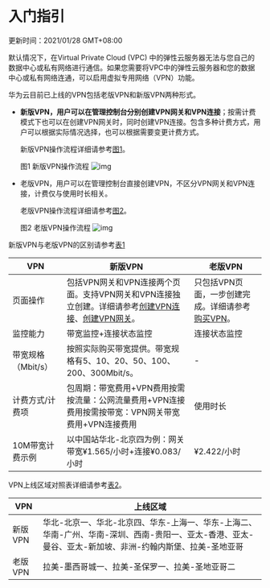 # 入门指引

更新时间：2021/01/28 GMT+08:00

默认情况下，在Virtual Private Cloud (VPC) 中的弹性云服务器无法与您自己的数据中心或私有网络进行通信。如果您需要将VPC中的弹性云服务器和您的数据中心或私有网络连通，可以启用虚拟专用网络（VPN）功能。

华为云目前已上线的VPN包括老版VPN和新版VPN两种形式。

- **新版VPN，用户可以在管理控制台分别创建VPN网关和VPN连接**；按需计费模式下也可以在创建VPN网关时，同时创建VPN连接。包含多种计费方式，用户可以根据实际情况选择，也可以根据需要变更计费方式。

  新版VPN操作流程详细请参考[图1](https://support.huaweicloud.com/qs-vpn/zh-cn_topic_0133627788.html#zh-cn_topic_0133627788__fig1438722882619)。

  图1 新版VPN操作流程
  ![img](https://support.huaweicloud.com/qs-vpn/zh-cn_image_0000001072436885.png)

- 老版VPN，用户可以在管理控制台直接创建VPN，不区分VPN网关和VPN连接，计费仅与使用时长相关。

  老版VPN操作流程详细请参考[图2](https://support.huaweicloud.com/qs-vpn/zh-cn_topic_0133627788.html#zh-cn_topic_0133627788__fig244855415219)。

  图2 老版VPN操作流程
  ![img](https://support.huaweicloud.com/qs-vpn/zh-cn_image_0000001072548641.png)

新版VPN与老版VPN的区别请参考[表1](https://support.huaweicloud.com/qs-vpn/zh-cn_topic_0133627788.html#zh-cn_topic_0133627788__table1568562718596)



| VPN                | 新版VPN                                                      | 老版VPN                                                      |
| ------------------ | ------------------------------------------------------------ | ------------------------------------------------------------ |
| 页面操作           | 包括VPN网关和VPN连接两个页面。支持VPN网关和VPN连接独立创建。详细请参考[创建VPN连接](https://support.huaweicloud.com/qs-vpn/vpn_03_0006.html)、[创建VPN网关](https://support.huaweicloud.com/qs-vpn/vpn_03_0005.html)。 | 只包括VPN页面，一步创建完成。详细请参考[购买VPN](https://support.huaweicloud.com/qs-vpn/vpn_03_0004.html)。 |
| 监控能力           | 带宽监控+连接状态监控                                        | 连接状态监控                                                 |
| 带宽规格（Mbit/s） | 按照实际购买带宽提供。带宽规格有5、10、20、50、100、200、300Mbit/s。 | -                                                            |
| 计费方式/计费项    | 包周期：带宽费用+VPN费用按需按流量：公网流量费用+VPN连接费用按需按带宽：VPN网关带宽费用+VPN连接费用 | 使用时长                                                     |
| 10M带宽计费示例    | 以中国站华北-北京四为例：网关带宽¥1.565/小时+连接¥0.083/小时 | ¥2.422/小时                                                  |

VPN上线区域对照表详细请参考[表2](https://support.huaweicloud.com/qs-vpn/zh-cn_topic_0133627788.html#zh-cn_topic_0133627788__table315952718617)。



| VPN     | 上线区域                                                     |
| ------- | ------------------------------------------------------------ |
| 新版VPN | 华北-北京一、华北-北京四、华东-上海一、华东-上海二、华南-广州、华南-深圳、西南-贵阳一、亚太-香港、亚太-曼谷、亚太-新加坡、非洲-约翰内斯堡、拉美-圣地亚哥 |
| 老版VPN | 拉美-墨西哥城一、拉美-圣保罗一、拉美-圣地亚哥二              |